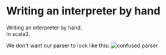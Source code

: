 
# Writing an interpreter by hand

Writing an interpreter by hand.  
In scala3.


We don't want our parser to look like this:
![confused parser](https://i.imgflip.com/30q1jt.png)
